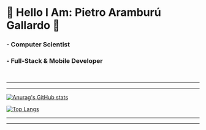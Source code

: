 # 👋 Hello I Am: Pietro Aramburú Gallardo 💖

<h3>- Computer Scientist  </h2>
<h3>- Full-Stack & Mobile Developer  </h2>
<br>

<hr>
<hr>

[![Anurag's GitHub stats](https://github-readme-stats.vercel.app/api?username=pietroargal&theme=radical&show_icons=true)
](https://github.com/anuraghazra/github-readme-stats)



[![Top Langs](https://github-readme-stats.vercel.app/api/top-langs/?username=pietroargal&theme=radical)](https://github.com/anuraghazra/github-readme-stats)

<hr>
<hr>
